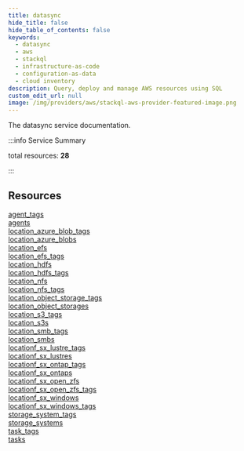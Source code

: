 ```yaml
---
title: datasync
hide_title: false
hide_table_of_contents: false
keywords:
  - datasync
  - aws
  - stackql
  - infrastructure-as-code
  - configuration-as-data
  - cloud inventory
description: Query, deploy and manage AWS resources using SQL
custom_edit_url: null
image: /img/providers/aws/stackql-aws-provider-featured-image.png
---
```


The datasync service documentation.

:::info Service Summary

<div class="row">
<div class="providerDocColumn">
<span>total resources:&nbsp;<b>28</b></span><br />
</div>
</div>

:::

## Resources
<div class="row">
<div class="providerDocColumn">
<a href="/providers/aws/datasync/agent_tags/">agent_tags</a><br />
<a href="/providers/aws/datasync/agents/">agents</a><br />
<a href="/providers/aws/datasync/location_azure_blob_tags/">location_azure_blob_tags</a><br />
<a href="/providers/aws/datasync/location_azure_blobs/">location_azure_blobs</a><br />
<a href="/providers/aws/datasync/location_efs/">location_efs</a><br />
<a href="/providers/aws/datasync/location_efs_tags/">location_efs_tags</a><br />
<a href="/providers/aws/datasync/location_hdfs/">location_hdfs</a><br />
<a href="/providers/aws/datasync/location_hdfs_tags/">location_hdfs_tags</a><br />
<a href="/providers/aws/datasync/location_nfs/">location_nfs</a><br />
<a href="/providers/aws/datasync/location_nfs_tags/">location_nfs_tags</a><br />
<a href="/providers/aws/datasync/location_object_storage_tags/">location_object_storage_tags</a><br />
<a href="/providers/aws/datasync/location_object_storages/">location_object_storages</a><br />
<a href="/providers/aws/datasync/location_s3_tags/">location_s3_tags</a><br />
<a href="/providers/aws/datasync/location_s3s/">location_s3s</a>
</div>
<div class="providerDocColumn">
<a href="/providers/aws/datasync/location_smb_tags/">location_smb_tags</a><br />
<a href="/providers/aws/datasync/location_smbs/">location_smbs</a><br />
<a href="/providers/aws/datasync/locationf_sx_lustre_tags/">locationf_sx_lustre_tags</a><br />
<a href="/providers/aws/datasync/locationf_sx_lustres/">locationf_sx_lustres</a><br />
<a href="/providers/aws/datasync/locationf_sx_ontap_tags/">locationf_sx_ontap_tags</a><br />
<a href="/providers/aws/datasync/locationf_sx_ontaps/">locationf_sx_ontaps</a><br />
<a href="/providers/aws/datasync/locationf_sx_open_zfs/">locationf_sx_open_zfs</a><br />
<a href="/providers/aws/datasync/locationf_sx_open_zfs_tags/">locationf_sx_open_zfs_tags</a><br />
<a href="/providers/aws/datasync/locationf_sx_windows/">locationf_sx_windows</a><br />
<a href="/providers/aws/datasync/locationf_sx_windows_tags/">locationf_sx_windows_tags</a><br />
<a href="/providers/aws/datasync/storage_system_tags/">storage_system_tags</a><br />
<a href="/providers/aws/datasync/storage_systems/">storage_systems</a><br />
<a href="/providers/aws/datasync/task_tags/">task_tags</a><br />
<a href="/providers/aws/datasync/tasks/">tasks</a>
</div>
</div>